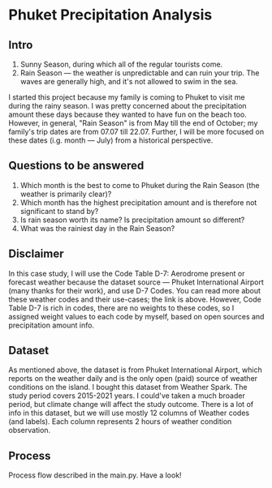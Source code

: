 # Phuket Precipitation Analysis

## Intro

 1. Sunny Season, during which all of the regular tourists come.
 2. Rain Season — the weather is unpredictable and can ruin your trip. The waves are generally high, and it's not allowed to swim in the sea.

I started this project because my family is coming to Phuket to visit me during the rainy season. I was pretty concerned about the precipitation amount these days because they wanted to have fun on the beach too. However, in general, "Rain Season" is from May till the end of October; my family's trip dates are from 07.07 till 22.07. Further, I will be more focused on these dates (i.g. month — July) from a historical perspective.


## Questions to be answered

 1. Which month is the best to come to Phuket during the Rain Season (the weather is primarily clear)?
 2. Which month has the highest precipitation amount and is therefore not significant to stand by?
 3. Is rain season worth its name? Is precipitation amount so different?
 4. What was the rainiest day in the Rain Season?


## Disclaimer

In this case study, I will use the Code Table D-7: Aerodrome present or forecast weather because the dataset source — Phuket International Airport (many thanks for their work), and use D-7 Codes. You can read more about these weather codes and their use-cases; the link is above.
However, Code Table D-7 is rich in codes, there are no weights to these codes, so I assigned weight values to each code by myself, based on open sources and precipitation amount info.

## Dataset

As mentioned above, the dataset is from Phuket International Airport, which reports on the weather daily and is the only open (paid) source of weather conditions on the island. I bought this dataset from Weather Spark. The study period covers 2015-2021 years. I could've taken a much broader period, but climate change will affect the study outcome.
There is a lot of info in this dataset, but we will use mostly 12 columns of Weather codes (and labels). Each column represents 2 hours of weather condition observation.

## Process
Process flow described in the main.py. Have a look!
